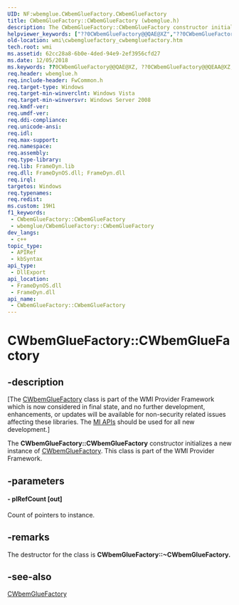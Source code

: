 ```yaml
---
UID: NF:wbemglue.CWbemGlueFactory.CWbemGlueFactory
title: CWbemGlueFactory::CWbemGlueFactory (wbemglue.h)
description: The CWbemGlueFactory::CWbemGlueFactory constructor initializes a new instance of CWbemGlueFactory. This class is part of the WMI Provider Framework.
helpviewer_keywords: ["??0CWbemGlueFactory@@QAE@XZ","??0CWbemGlueFactory@@QEAA@XZ","CWbemGlueFactory","CWbemGlueFactory constructor [Windows Management Instrumentation]","CWbemGlueFactory constructor [Windows Management Instrumentation]","CWbemGlueFactory interface","CWbemGlueFactory interface [Windows Management Instrumentation]","CWbemGlueFactory constructor","CWbemGlueFactory.CWbemGlueFactory","CWbemGlueFactory::CWbemGlueFactory","wbemglue/CWbemGlueFactory::CWbemGlueFactory","wmi.cwbemgluefactory_cwbemgluefactory"]
old-location: wmi\cwbemgluefactory_cwbemgluefactory.htm
tech.root: wmi
ms.assetid: 62cc28a8-6b0e-4ded-94e9-2ef3956cfd27
ms.date: 12/05/2018
ms.keywords: ??0CWbemGlueFactory@@QAE@XZ, ??0CWbemGlueFactory@@QEAA@XZ, CWbemGlueFactory, CWbemGlueFactory constructor [Windows Management Instrumentation], CWbemGlueFactory constructor [Windows Management Instrumentation],CWbemGlueFactory interface, CWbemGlueFactory interface [Windows Management Instrumentation],CWbemGlueFactory constructor, CWbemGlueFactory.CWbemGlueFactory, CWbemGlueFactory::CWbemGlueFactory, wbemglue/CWbemGlueFactory::CWbemGlueFactory, wmi.cwbemgluefactory_cwbemgluefactory
req.header: wbemglue.h
req.include-header: FwCommon.h
req.target-type: Windows
req.target-min-winverclnt: Windows Vista
req.target-min-winversvr: Windows Server 2008
req.kmdf-ver: 
req.umdf-ver: 
req.ddi-compliance: 
req.unicode-ansi: 
req.idl: 
req.max-support: 
req.namespace: 
req.assembly: 
req.type-library: 
req.lib: FrameDyn.lib
req.dll: FrameDynOS.dll; FrameDyn.dll
req.irql: 
targetos: Windows
req.typenames: 
req.redist: 
ms.custom: 19H1
f1_keywords:
 - CWbemGlueFactory::CWbemGlueFactory
 - wbemglue/CWbemGlueFactory::CWbemGlueFactory
dev_langs:
 - c++
topic_type:
 - APIRef
 - kbSyntax
api_type:
 - DllExport
api_location:
 - FrameDynOS.dll
 - FrameDyn.dll
api_name:
 - CWbemGlueFactory::CWbemGlueFactory
---
```


# CWbemGlueFactory::CWbemGlueFactory


## -description

<p class="CCE_Message">[The <a href="/windows/desktop/api/wbemglue/nl-wbemglue-cwbemgluefactory">CWbemGlueFactory</a> class 
    is part of the WMI Provider Framework which is now considered in final state, and no further development, 
    enhancements, or updates will be available for non-security related issues affecting these libraries. The 
    <a href="/previous-versions/windows/desktop/wmi_v2/windows-management-infrastructure">MI APIs</a> should be used for all new 
    development.]

The <b>CWbemGlueFactory::CWbemGlueFactory</b>  constructor initializes a new instance of <a href="/windows/desktop/api/wbemglue/nl-wbemglue-cwbemgluefactory">CWbemGlueFactory</a>. This class is part of the WMI Provider Framework.

## -parameters

#### - plRefCount [out]

Count of pointers to instance.

## -remarks

The destructor for the class is <b>CWbemGlueFactory::~CWbemGlueFactory.</b>

## -see-also

<a href="/windows/desktop/api/wbemglue/nl-wbemglue-cwbemgluefactory">CWbemGlueFactory</a>

